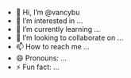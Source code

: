 - 👋 Hi, I’m @vancybu
- 👀 I’m interested in ...
- 🌱 I’m currently learning ...
- 💞️ I’m looking to collaborate on ...
- 📫 How to reach me ...
- 😄 Pronouns: ...
- ⚡ Fun fact: ...

<!---
vancybu/vancybu is a ✨ special ✨ repository because its `README.md` (this file) appears on your GitHub profile.
You can click the Preview link to take a look at your changes.
--->
